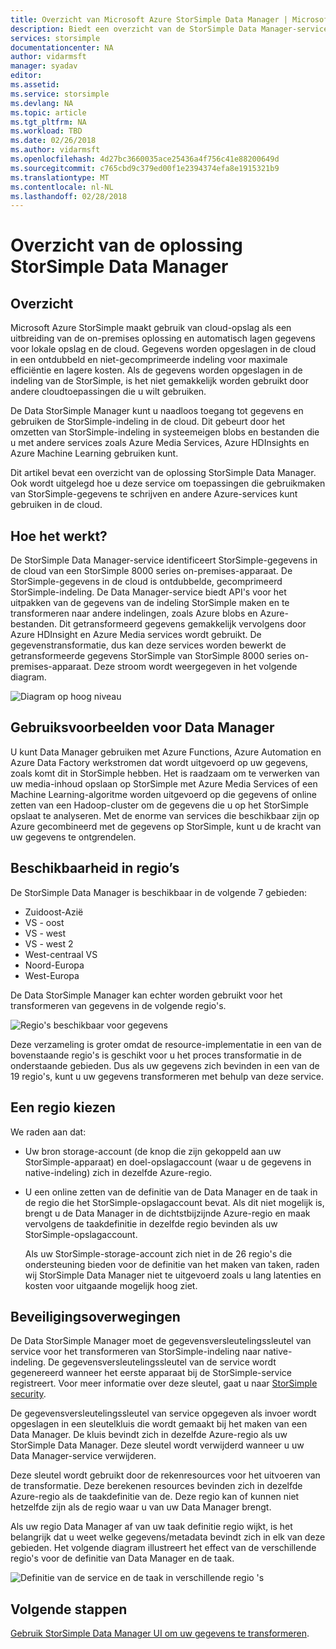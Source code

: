 ```yaml
---
title: Overzicht van Microsoft Azure StorSimple Data Manager | Microsoft Docs
description: Biedt een overzicht van de StorSimple Data Manager-service
services: storsimple
documentationcenter: NA
author: vidarmsft
manager: syadav
editor: 
ms.assetid: 
ms.service: storsimple
ms.devlang: NA
ms.topic: article
ms.tgt_pltfrm: NA
ms.workload: TBD
ms.date: 02/26/2018
ms.author: vidarmsft
ms.openlocfilehash: 4d27bc3660035ace25436a4f756c41e88200649d
ms.sourcegitcommit: c765cbd9c379ed00f1e2394374efa8e1915321b9
ms.translationtype: MT
ms.contentlocale: nl-NL
ms.lasthandoff: 02/28/2018
---
```

# <a name="storsimple-data-manager-solution-overview"></a>Overzicht van de oplossing StorSimple Data Manager

## <a name="overview"></a>Overzicht

Microsoft Azure StorSimple maakt gebruik van cloud-opslag als een uitbreiding van de on-premises oplossing en automatisch lagen gegevens voor lokale opslag en de cloud. Gegevens worden opgeslagen in de cloud in een ontdubbeld en niet-gecomprimeerde indeling voor maximale efficiëntie en lagere kosten. Als de gegevens worden opgeslagen in de indeling van de StorSimple, is het niet gemakkelijk worden gebruikt door andere cloudtoepassingen die u wilt gebruiken.

De Data StorSimple Manager kunt u naadloos toegang tot gegevens en gebruiken de StorSimple-indeling in de cloud. Dit gebeurt door het omzetten van StorSimple-indeling in systeemeigen blobs en bestanden die u met andere services zoals Azure Media Services, Azure HDInsights en Azure Machine Learning gebruiken kunt.

Dit artikel bevat een overzicht van de oplossing StorSimple Data Manager. Ook wordt uitgelegd hoe u deze service om toepassingen die gebruikmaken van StorSimple-gegevens te schrijven en andere Azure-services kunt gebruiken in de cloud.

## <a name="how-it-works"></a>Hoe het werkt?

De StorSimple Data Manager-service identificeert StorSimple-gegevens in de cloud van een StorSimple 8000 series on-premises-apparaat. De StorSimple-gegevens in de cloud is ontdubbelde, gecomprimeerd StorSimple-indeling. De Data Manager-service biedt API's voor het uitpakken van de gegevens van de indeling StorSimple maken en te transformeren naar andere indelingen, zoals Azure blobs en Azure-bestanden. Dit getransformeerd gegevens gemakkelijk vervolgens door Azure HDInsight en Azure Media services wordt gebruikt. De gegevenstransformatie, dus kan deze services worden bewerkt de getransformeerde gegevens StorSimple van StorSimple 8000 series on-premises-apparaat. Deze stroom wordt weergegeven in het volgende diagram.

![Diagram op hoog niveau](./media/storsimple-data-manager-overview/storsimple-data-manager-overview2.png)


## <a name="data-manager-use-cases"></a>Gebruiksvoorbeelden voor Data Manager

U kunt Data Manager gebruiken met Azure Functions, Azure Automation en Azure Data Factory werkstromen dat wordt uitgevoerd op uw gegevens, zoals komt dit in StorSimple hebben. Het is raadzaam om te verwerken van uw media-inhoud opslaan op StorSimple met Azure Media Services of een Machine Learning-algoritme worden uitgevoerd op die gegevens of online zetten van een Hadoop-cluster om de gegevens die u op het StorSimple opslaat te analyseren. Met de enorme van services die beschikbaar zijn op Azure gecombineerd met de gegevens op StorSimple, kunt u de kracht van uw gegevens te ontgrendelen.


## <a name="region-availability"></a>Beschikbaarheid in regio’s

De StorSimple Data Manager is beschikbaar in de volgende 7 gebieden:

 - Zuidoost-Azië
 - VS - oost
 - VS - west
 - VS - west 2
 - West-centraal VS
 - Noord-Europa
 - West-Europa

De Data StorSimple Manager kan echter worden gebruikt voor het transformeren van gegevens in de volgende regio's. 

![Regio's beschikbaar voor gegevens](./media/storsimple-data-manager-overview/data-manager-job-definition-different-regions-m.png)

Deze verzameling is groter omdat de resource-implementatie in een van de bovenstaande regio's is geschikt voor u het proces transformatie in de onderstaande gebieden. Dus als uw gegevens zich bevinden in een van de 19 regio's, kunt u uw gegevens transformeren met behulp van deze service.


## <a name="choosing-a-region"></a>Een regio kiezen

We raden aan dat:
 - Uw bron storage-account (de knop die zijn gekoppeld aan uw StorSimple-apparaat) en doel-opslagaccount (waar u de gegevens in native-indeling) zich in dezelfde Azure-regio.
 - U een online zetten van de definitie van de Data Manager en de taak in de regio die het StorSimple-opslagaccount bevat. Als dit niet mogelijk is, brengt u de Data Manager in de dichtstbijzijnde Azure-regio en maak vervolgens de taakdefinitie in dezelfde regio bevinden als uw StorSimple-opslagaccount. 

    Als uw StorSimple-storage-account zich niet in de 26 regio's die ondersteuning bieden voor de definitie van het maken van taken, raden wij StorSimple Data Manager niet te uitgevoerd zoals u lang latenties en kosten voor uitgaande mogelijk hoog ziet.

## <a name="security-considerations"></a>Beveiligingsoverwegingen

De Data StorSimple Manager moet de gegevensversleutelingssleutel van service voor het transformeren van StorSimple-indeling naar native-indeling. De gegevensversleutelingssleutel van de service wordt gegenereerd wanneer het eerste apparaat bij de StorSimple-service registreert. Voor meer informatie over deze sleutel, gaat u naar [StorSimple security](storsimple-8000-security.md).

De gegevensversleutelingssleutel van service opgegeven als invoer wordt opgeslagen in een sleutelkluis die wordt gemaakt bij het maken van een Data Manager. De kluis bevindt zich in dezelfde Azure-regio als uw StorSimple Data Manager. Deze sleutel wordt verwijderd wanneer u uw Data Manager-service verwijderen.

Deze sleutel wordt gebruikt door de rekenresources voor het uitvoeren van de transformatie. Deze berekenen resources bevinden zich in dezelfde Azure-regio als de taakdefinitie van de. Deze regio kan of kunnen niet hetzelfde zijn als de regio waar u van uw Data Manager brengt.

Als uw regio Data Manager af van uw taak definitie regio wijkt, is het belangrijk dat u weet welke gegevens/metadata bevindt zich in elk van deze gebieden. Het volgende diagram illustreert het effect van de verschillende regio's voor de definitie van Data Manager en de taak.

![Definitie van de service en de taak in verschillende regio 's](./media/storsimple-data-manager-overview/data-manager-job-different-regions.png)

## <a name="next-steps"></a>Volgende stappen

[Gebruik StorSimple Data Manager UI om uw gegevens te transformeren](storsimple-data-manager-ui.md).
